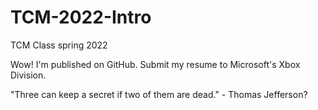 # TCM-2022-Intro
TCM Class spring 2022

Wow! I'm published on GitHub. Submit my resume to Microsoft's Xbox Division.

"Three can keep a secret if two of them are dead." - Thomas Jefferson?
